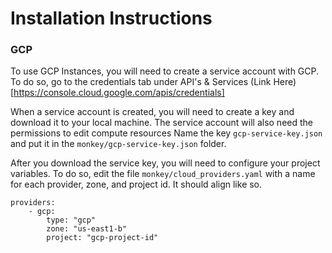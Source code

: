 # Installation Instructions


### GCP

To use GCP Instances, you will need to create a service account with GCP.  To do so, go to the credentials tab under API's & Services
(Link Here)[https://console.cloud.google.com/apis/credentials]

When a service account is created, you will need to create a key and download it to your local machine.  The service account will also need the permissions to edit compute resources
Name the key `gcp-service-key.json` and put it in the `monkey/gcp-service-key.json` folder.

After you download the service key, you will need to configure your project variables.  To do so, edit the file `monkey/cloud_providers.yaml` with a name for each provider, zone, and project id.  It should align like so.

```
providers:
    - gcp:
        type: "gcp"
        zone: "us-east1-b"
        project: "gcp-project-id"

```